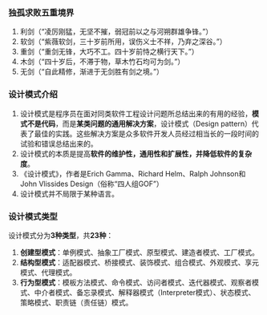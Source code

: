 <a name="NfhR3"></a>
### 独孤求败五重境界
1. 利剑（“凌厉刚猛，无坚不摧，弱冠前以之与河朔群雄争锋。”）
2. 软剑（“紫薇软剑，三十岁前所用，误伤义士不祥，乃弃之深谷。”）
3. 重剑（“重剑无锋，大巧不工。四十岁前恃之横行天下。”）
4. 木剑（“四十岁后，不滞于物，草木竹石均可为剑。”）
5. 无剑（“自此精修，渐进于无剑胜有剑之境。”）
<a name="D07ze"></a>
### 设计模式介绍

1. 设计模式是程序员在面对同类软件工程设计问题所总结出来的有用的经验，**模式不是代码**，而是**某类问题的通用解决方案**，设计模式（Design pattern）代表了最佳的实践。这些解决方案是众多软件开发人员经过相当长的一段时间的试验和错误总结出来的。
2. 设计模式的本质是提高**软件的维护性，通用性和扩展性，并降低软件的复杂度**。
3. 《设计模式》，作者是Erich Gamma、Richard Helm、Ralph Johnson和John Vlissides Design（俗称“四人组GOF”）
4. 设计模式并不局限于某种语言。
<a name="S7oQp"></a>
### 设计模式类型
设计模式分为**3种类型**，共**23种**：

1. **创建型模式**：单例模式、抽象工厂模式、原型模式、建造者模式、工厂模式。
2. **结构型模式**：适配器模式、桥接模式、装饰模式、组合模式、外观模式、享元模式、代理模式。
3. **行为型模式**：模板方法模式、命令模式、访问者模式、迭代器模式、观察者模式、中介者模式、备忘录模式、解释器模式（Interpreter模式）、状态模式、策略模式、职责链（责任链）模式。


